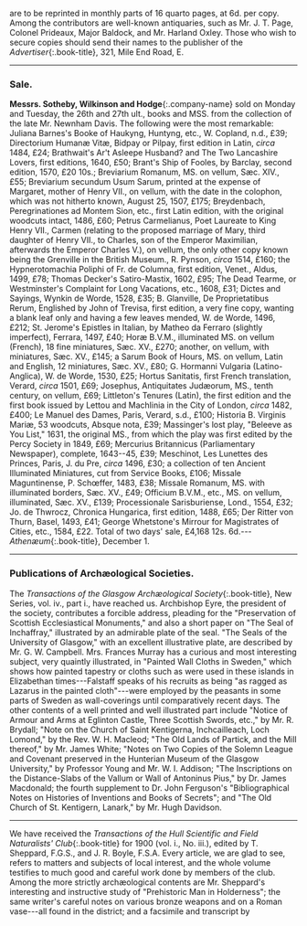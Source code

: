 are to be reprinted in monthly parts of 16 quarto
pages, at 6d. per copy. Among the contributors
are well-known antiquaries, such as Mr. J. T. Page,
Colonel Prideaux, Major Baldock, and Mr. Harland Oxley.
Those who wish to secure copies
should send their names to the publisher of the
_Advertiser_{:.book-title}, 321, Mile End Road, E.

* * *

### Sale.

**Messrs. Sotheby, Wilkinson and Hodge**{:.company-name} sold
on Monday and Tuesday, the 26th and 27th ult.,
books and MSS. from the collection of the late
Mr. Newnham Davis. The following were the
most remarkable: Juliana Barnes's Booke of
Haukyng, Huntyng, etc., W. Copland, n.d., £39;
Directorium Humanæ Vitæ, Bidpay or Pilpay,
first edition in Latin, _circa_ 1484, £24; Brathwait's
Ar't Asleepe Husband? and The Two Lancashire
Lovers, first editions, 1640, £50; Brant's Ship of
Fooles, by Barclay, second edition, 1570, £20 10s.;
Breviarium Romanum, MS. on vellum, Sæc. XIV.,
£55; Breviarium secundum Usum Sarum, printed
at the expense of Margaret, mother of Henry VII.,
on vellum, with the date in the colophon, which
was not hitherto known, August 25, 1507, £175;
Breydenbach, Peregrinationes ad Montem Sion,
etc., first Latin edition, with the original woodcuts
intact, 1486, £60; Petrus Carmelianus, Poet
Laureate to King Henry VII., Carmen (relating to
the proposed marriage of Mary, third daughter of
Henry VII., to Charles, son of the Emperor Maximilian,
afterwards the Emperor Charles V.), on
vellum, the only other copy known being the
Grenville in the British Museum., R. Pynson, _circa_
1514, £160; the Hypnerotomachia Poliphi of
Fr. de Columna, first edition, Venet., Aldus, 1499,
£78; Thomas Decker's Satiro-Mastix, 1602, £95;
The Dead Tearme, or Westminster's Complaint for
Long Vacations, etc., 1608, £31; Dictes and Sayings,
Wynkin de Worde, 1528, £35; B. Glanville,
De Proprietatibus Rerum, Englished by John of Trevisa,
first edition, a very fine copy, wanting a
blank leaf only and having a few leaves mended,
W. de Worde, 1496, £212; St. Jerome's Epistles
in Italian, by Matheo da Ferraro (slightly imperfect),
Ferrara, 1497, £40; Horæ B.V.M., illuminated
MS. on vellum (French), 18 fine miniatures,
Sæc. XV., £270; another, on vellum, with miniatures,
Sæc. XV., £145; a Sarum Book of Hours,
MS. on vellum, Latin and English, 12 miniatures,
Sæc. XV., £80; G. Hormanni Vulgaria (Latino-Anglica),
W. de Worde, 1530, £25; Hortus Sanitatis,
first French translation, Verard, _circa_ 1501,
£69; Josephus, Antiquitates Judæorum, MS.,
tenth century, on vellum, £69; Littleton's Tenures
(Latin), the first edition and the first book issued
by Lettou and Machlinia in the City of London,
_circa_ 1482, £400; Le Manuel des Dames, Paris,
Verard, s.d., £100; Historia B. Virginis Mariæ,
53 woodcuts, Absque nota, £39; Massinger's lost
play, "Beleeve as You List," 1631, the original
MS., from which the play was first edited by the
Percy Society in 1849, £69; Mercurius Britannicus
(Parliamentary Newspaper), complete, 1643--45,
£39; Meschinot, Les Lunettes des Princes, Paris,
J. du Pre, _circa_ 1496, £30; a collection of ten
Ancient Illuminated Miniatures, cut from Service
Books, £106; Missale Maguntinense, P. Schœffer,
1483, £38; Missale Romanum, MS. with illuminated
borders, Sæc. XV., £49; Officium B.V.M.,
etc., MS. on vellum, illuminated, Sæc. XV., £139;
Processionale Sarisburiense, Lond., 1554, £32; Jo. de Thwrocz,
Chronica Hungarica, first edition,
1488, £65; Der Ritter von Thurn, Basel, 1493,
£41; George Whetstone's Mirrour for Magistrates
of Cities, etc., 1584, £22. Total of two days' sale,
£4,168 12s. 6d.---_Athenæum_{:.book-title}, December 1.

* * *

### Publications of Archæological Societies.

The _Transactions of the Glasgow Archæological Society_{:.book-title},
New Series, vol. iv., part i., have reached us.
Archbishop Eyre, the president of the society,
contributes a forcible address, pleading for the
"Preservation of Scottish Ecclesiastical Monuments,"
and also a short paper on "The Seal
of Inchaffray," illustrated by an admirable plate
of the seal. "The Seals of the University of
Glasgow," with an excellent illustrative plate, are
described by Mr. G. W. Campbell. Mrs. Frances Murray
has a curious and most interesting subject,
very quaintly illustrated, in "Painted Wall Cloths
in Sweden," which shows how painted tapestry or
cloths such as were used in these islands in Elizabethan
times---Falstaff speaks of his recruits as
being "as ragged as Lazarus in the painted cloth"---were
employed by the peasants in some parts of
Sweden as wall-coverings until comparatively recent
days. The other contents of a well printed and
well illustrated part include "Notice of Armour
and Arms at Eglinton Castle, Three Scottish
Swords, etc.," by Mr. R. Brydall; "Note on the
Church of Saint Kentigerna, Inchcailleach, Loch
Lomond," by the Rev. W. H. Macleod; "The Old
Lands of Partick, and the Mill thereof," by Mr. James White;
"Notes on Two Copies of the
Solemn League and Covenant preserved in the
Hunterian Museum of the Glasgow University,"
by Professor Young and Mr. W. I. Addison;
"The Inscriptions on the Distance-Slabs of the
Vallum or Wall of Antoninus Pius," by Dr. James Macdonald;
the fourth supplement to Dr. John Ferguson's
"Bibliographical Notes on Histories
of Inventions and Books of Secrets"; and "The
Old Church of St. Kentigern, Lanark," by Mr. Hugh Davidson.

* * *

We have received the _Transactions of the Hull
Scientific and Field Naturalists' Club_{:.book-title} for 1900 (vol. i.,
No. iii.), edited by T. Sheppard, F.G.S., and
J. R. Boyle, F.S.A. Every article, we are glad
to see, refers to matters and subjects of local
interest, and the whole volume testifies to much
good and careful work done by members of the
club. Among the more strictly archæological
contents are Mr. Sheppard's interesting and instructive
study of "Prehistoric Man in Holderness";
the same writer's careful notes on various
bronze weapons and on a Roman vase---all found
in the district; and a facsimile and transcript by